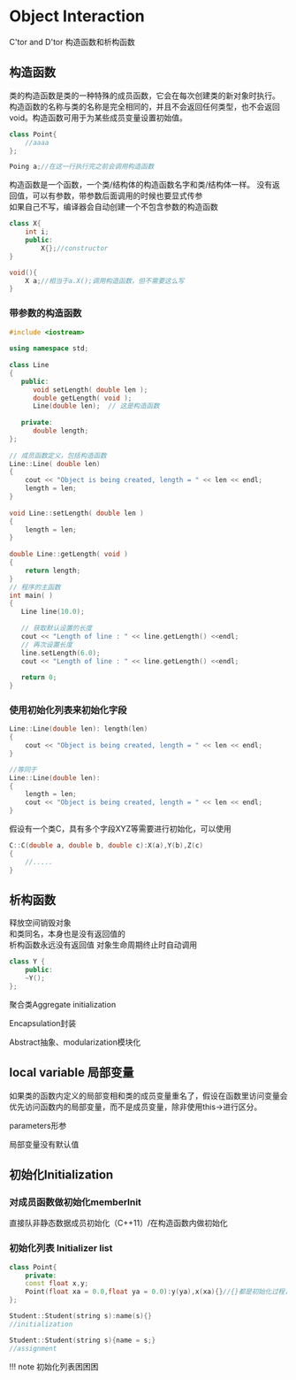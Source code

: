 # Object Interaction
 C'tor and D'tor 构造函数和析构函数
## 构造函数
类的构造函数是类的一种特殊的成员函数，它会在每次创建类的新对象时执行。  
构造函数的名称与类的名称是完全相同的，并且不会返回任何类型，也不会返回 void。构造函数可用于为某些成员变量设置初始值。  

```cpp
class Point{
    //aaaa
};

Poing a;//在这一行执行完之前会调用构造函数
```

构造函数是一个函数，一个类/结构体的构造函数名字和类/结构体一样。
没有返回值，可以有参数，带参数后面调用的时候也要显式传参    
如果自己不写，编译器会自动创建一个不包含参数的构造函数  
```cpp
class X{
    int i;
    public:
        X{};//constructor
}

void(){
    X a;//相当于a.X();调用构造函数，但不需要这么写
}
```

### 带参数的构造函数  
```cpp
#include <iostream>
 
using namespace std;
 
class Line
{
   public:
      void setLength( double len );
      double getLength( void );
      Line(double len);  // 这是构造函数
 
   private:
      double length;
};
 
// 成员函数定义，包括构造函数
Line::Line( double len)
{
    cout << "Object is being created, length = " << len << endl;
    length = len;
}
 
void Line::setLength( double len )
{
    length = len;
}
 
double Line::getLength( void )
{
    return length;
}
// 程序的主函数
int main( )
{
   Line line(10.0);
 
   // 获取默认设置的长度
   cout << "Length of line : " << line.getLength() <<endl;
   // 再次设置长度
   line.setLength(6.0); 
   cout << "Length of line : " << line.getLength() <<endl;
 
   return 0;
}
```

### 使用初始化列表来初始化字段
```cpp
Line::Line(double len): length(len)
{
    cout << "Object is being created, length = " << len << endl;
}

//等同于
Line::Line(double len): 
{
    length = len;
    cout << "Object is being created, length = " << len << endl;
}

```
假设有一个类C，具有多个字段XYZ等需要进行初始化，可以使用  

```cpp
C::C(double a, double b, double c):X(a),Y(b),Z(c)
{
    //.....
}
```

## 析构函数
释放空间销毁对象  
和类同名，本身也是没有返回值的  
析构函数永远没有返回值
对象生命周期终止时自动调用  
```cpp
class Y {
    public:
    ~Y();
};
```

聚合类Aggregate initialization  

Encapsulation封装  

Abstract抽象、modularization模块化  

## local variable 局部变量 
如果类的函数内定义的局部变相和类的成员变量重名了，假设在函数里访问变量会优先访问函数内的局部变量，而不是成员变量，除非使用this->进行区分。  

parameters形参  

局部变量没有默认值  

## 初始化Initialization
### 对成员函数做初始化memberlnit
直接队非静态数据成员初始化（C++11）/在构造函数内做初始化  
### 初始化列表 Initializer list
```cpp
class Point{
    private:
    const float x,y;
    Point(float xa = 0.0,float ya = 0.0):y(ya),x(xa){}//{}都是初始化过程，如果把y(ya),x(xa)放在花括号内，因为x，y是常量，无法进行赋值。
};
```

```cpp
Student::Student(string s):name(s){}
//initialization

Student::Student(string s){name = s;}
//assignment
```

!!! note
    初始化列表困困困

